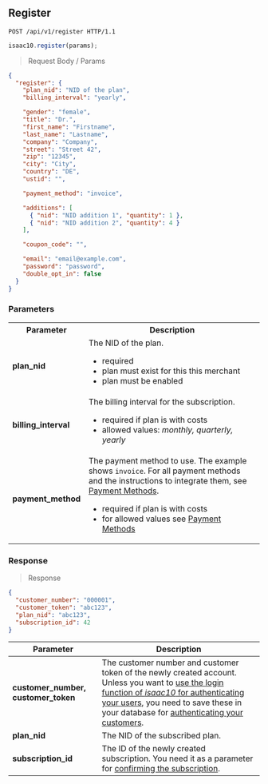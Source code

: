 ## Register

```http
POST /api/v1/register HTTP/1.1
```

```javascript
isaac10.register(params);
```

> Request Body / Params

```json
{
  "register": {
    "plan_nid": "NID of the plan",
    "billing_interval": "yearly",

    "gender": "female",
    "title": "Dr.",
    "first_name": "Firstname",
    "last_name": "Lastname",
    "company": "Company",
    "street": "Street 42",
    "zip": "12345",
    "city": "City",
    "country": "DE",
    "ustid": "",

    "payment_method": "invoice",

    "additions": [
      { "nid": "NID addition 1", "quantity": 1 },
      { "nid": "NID addition 2", "quantity": 4 }
    ],

    "coupon_code": "",

    "email": "email@example.com",
    "password": "password",
    "double_opt_in": false
  }
}
```

### Parameters

<table>
  <tr>
    <th>Parameter</th>
    <th>Description</th>
  </tr>
  <tr>
    <td><strong>plan_nid</strong></td>
    <td>
      The NID of the plan.
      <ul>
        <li>required</li>
        <li>plan must exist for this this merchant</li>
        <li>plan must be enabled</li>
      </ul>
    </td>
  </tr>
  <tr>
    <td><strong>billing_interval</strong></td>
    <td>
      The billing interval for the subscription.
      <ul>
        <li>required if plan is with costs</li>
        <li>allowed values: <em>monthly, quarterly, yearly</em></li>
      </ul>
    </td>
  </tr>
  <tr>
    <td><strong>payment_method</strong></td>
    <td>
      The payment method to use. The example shows <code>invoice</code>. For all
      payment methods and the instructions to integrate them, see
      <a href="#payment_methods">Payment Methods</a>.
      <ul>
        <li>required if plan is with costs</li>
        <li>
          for allowed values see <a href="#payment_methods">Payment Methods</a>
        </li>
      </ul>
    </td>
  </tr>
</table>

### Response

> Response

```json
{
  "customer_number": "000001",
  "customer_token": "abc123",
  "plan_nid": "abc123",
  "subscription_id": 42
}
```

Parameter | Description
----------|------------
**customer_number, customer_token** | The customer number and customer token of the newly created account. Unless you want to [use the login function of _isaac10_ for authenticating your users](#customer-login), you need to save these in your database for [authenticating your customers](#customer-authentication).
**plan_nid** | The NID of the subscribed plan.
**subscription_id** | The ID of the newly created subscription. You need it as a parameter for [confirming the subscription](#confirming-the-subscription-after-register).
